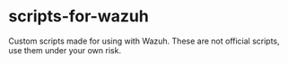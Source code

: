 # scripts-for-wazuh
Custom scripts made for using with Wazuh. These are not official scripts, use them under your own risk.
